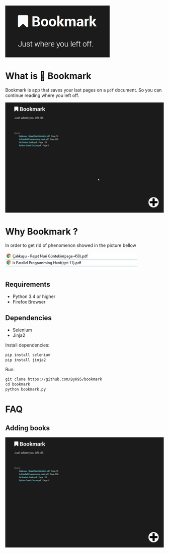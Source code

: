 ![Bookmark logo](./tools/logo/logo.jpg)

# What is :bookmark: Bookmark
Bookmark is app that saves your last pages on a `pdf` document. So you can continue reading where you left off.

![Bookmark logo](./tools/gifs/view.gif)

# Why Bookmark ?
In order to get rid of phenomenon showed in the picture bellow

![Why bookmark](./tools/readme-pics/why.JPG)

## Requirements
 * Python 3.4 or higher
 * Firefox Browser

## Dependencies
 * Selenium 
 * Jinja2 

Install dependencies:

    pip install selenium
    pip install jinja2

Run:

    git clone https://github.com/ByK95/bookmark
    cd bookmark
    python bookmark.py
# FAQ

## Adding books 

![Bookmark logo](./tools/gifs/add_book.gif)